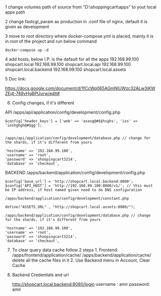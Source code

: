 1 change volumes path of source from "D:\shoppingcart\apps" to yout local apps path

2 change fastcgi_param as production in .conf file of nginx, default it is given as development

3 move to root directory where docker-compose.yml is placed, mainly it is in root of the project and run below command

	docker-compose up -d

4 add hosts, below I.P. is the default for all the apps
	192.168.99.100	shopcart.local
	192.168.99.100	shopcart.local.api
	192.168.99.100	shopcart.local.backend
	192.168.99.100  shopcart.local.assets
	
5 Doc link:

https://docs.google.com/document/d/1fCcWq065AGmNlUWzc32ALw3iKWZEj4-788yHgBPUurw/edit#

6. Config changes, if it's different 

 API
	/apps/api/application/config/development/config.php
	
	$config['header_keys'] = ['web' => 'asasg@#$$hsghs', 'ios' => 'ioshghgh@#$gg'];
	
	
	/apps/api/application/config/development/database.php // change for the shards, if it's different from yours
	
	'hostname' => '192.168.99.100',
    'username' => 'root',
    'password' => 'shoopingcart3214',
    'database' => 'checkout',
	
 BACKEND
	/apps/backend/application/config/development/config.php
		
	$config['base_url'] = 'http://shopcart.local.backend:8080';
	$config['API_HOST'] = 'http://192.168.99.100:8080/v1/'; // this must be IP address, if host named given need to do DNS configuration
	
	/apps/backend/application/config/development/constant.php
	
	define("ASSETS_URL" , "http://shopcart.local.assets:8080/");
	
	/apps/backend/application/config/development/database.php // change for the shards, if it's different from yours
	
	'hostname' => '192.168.99.100',
    'username' => 'root',
    'password' => 'shoopingcart3214',
    'database' => 'checkout',
	
7. To clear query data cache follow 2 steps
		1. Frontend: /apps/frontend/application/cache/ /apps/backend/application/cache/ delete all the cache files in it
		2. Use Backend menu in Account, Clear Cache
		
8. Backend Credentials and url

	http://shopcart.local.backend:8080/login
    username : amir
    password: amir
		
			
	
	
	